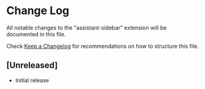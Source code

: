 # Change Log

All notable changes to the "assistant-sidebar" extension will be documented in this file.

Check [Keep a Changelog](http://keepachangelog.com/) for recommendations on how to structure this file.

## [Unreleased]

- Initial release